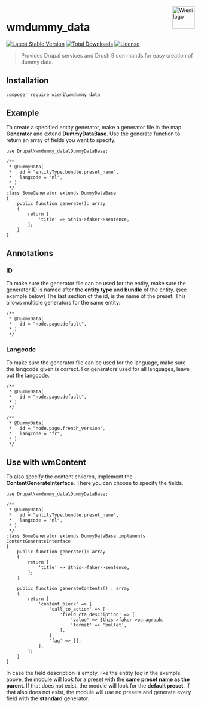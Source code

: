 <a href="https://www.wieni.be">
    <img src="https://www.wieni.be/themes/custom/drupack/logo.svg" alt="Wieni logo" title="Wieni" align="right" height="60" />
</a>

wmdummy_data
======================

[![Latest Stable Version](https://poser.pugx.org/wieni/wmdummy_data/v/stable)](https://packagist.org/packages/wieni/wmdummy_data)
[![Total Downloads](https://poser.pugx.org/wieni/wmdummy_data/downloads)](https://packagist.org/packages/wieni/wmdummy_data)
[![License](https://poser.pugx.org/wieni/wmdummy_data/license)](https://packagist.org/packages/wieni/wmdummy_data)

> Provides Drupal services and Drush 9 commands for easy creation of dummy data.

## Installation

```
composer require wieni\wmdummy_data
```

## Example 
To create a specified entity generator, make a generator file in the map **Generator** and extend **DummyDataBase**.
Use the generate function to return an array of fields you want to specify.
```
use Drupal\wmdummy_data\DummyDataBase;

/**
 * @DummyData(
 *   id = "entityType.bundle.preset_name",
 *   langcode = "nl",
 * )
 */
class SomeGenerator extends DummyDataBase
{
    public function generate(): array
    {
        return [
            'title' => $this->faker->sentence,
        ];
    }
}
```

## Annotations 
### ID 
To make sure the generator file can be used for the entity, make sure the generator ID is named after the **entity type** and **bundle** of the entity. (see example below)
The last section of the id, is the name of the preset. This allows multiple generators for the same entity.
```
/**
 * @DummyData(
 *   id = "node.page.default",
 * )
 */
```
### Langcode 
To make sure the generator file can be used for the language, make sure the langcode given is correct. For generators used for all languages, leave out the langcode.

```
/**
 * @DummyData(
 *   id = "node.page.default",
 * )
 */
```
```
/**
 * @DummyData(
 *   id = "node.page.french_version",
 *   langcode = "fr",
 * )
 */
```

## Use with wmContent 
To also specify the content children, implement the **ContentGenerateInterface**. There you can choose to specify the fields.
```
use Drupal\wmdummy_data\DummyDataBase;

/**
 * @DummyData(
 *   id = "entityType.bundle.preset_name",
 *   langcode = "nl",
 * )
 */
class SomeGenerator extends DummyDataBase implements ContentGenerateInterface
{
    public function generate(): array
    {
        return [
            'title' => $this->faker->sentence,
        ];
    }
    
    public function generateContents() : array
    {
        return [
            'content_block' => [
                'call_to_action' => [
                    'field_cta_description' => [
                        'value' => $this->faker->paragraph,
                        'format' => 'bullet',
                    ],
                ],
                'faq' => [],
            ],
        ];
    }
}
```

In case the field description is empty, like the entity *faq* in the example above, the module will look for a preset with the **same preset name as the parent**. If that does not exist, the module will look for the **default preset**. If that also does not exist, the module will use no presets and generate every field with the **standard** generator.
